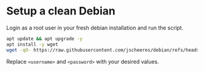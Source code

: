 # Setup a clean Debian

Login as a root user in your fresh debian installation and run the script.

```sh
apt update && apt upgrade -y
apt install -y wget
wget -qO- https://raw.githubusercontent.com/jscheeres/debian/refs/heads/main/setup.sh | bash -s <username> <password>
```

Replace `<username>` and `<password>` with your desired values.